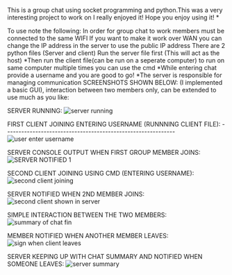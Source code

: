 This is a group chat using socket programming and python.This was a very interesting project to work on I really enjoyed it! Hope you enjoy using it! *

To use note the following:
In order for group chat to work members must be connected to the same WIFI
If you want to make it work over WAN you can change the IP address in the server to use the public IP address
There are 2 python files (Server and client)
Run the server file first (This will act as the host) *Then run the client file(can be run on a seperate computer) to run on same computer multiple times you can use the cmd *While entering chat provide a username and you are good to go! *The server is responsible for managing communication
SCREENSHOTS SHOWN BELOW: (I implemented a basic GUI), interaction between two members only, can be extended to use much as you like:

SERVER RUNNING:
![server running](https://github.com/Tshibanda1/Group_Chat_using_Python/assets/118852771/c91017c5-4c78-4e68-a20c-c5db858bc455)

FIRST CLIENT JOINING ENTERING USERNAME (RUNNNING CLIENT FILE): -------------------------------------------------------------
![user enter username](https://github.com/Tshibanda1/Group_Chat_using_Python/assets/118852771/5ae8891a-a7ff-4e67-8fbb-8757d644f276)

SERVER CONSOLE OUTPUT WHEN FIRST GROUP MEMBER JOINS:
![SERVER NOTIFIED 1](https://github.com/Tshibanda1/Group_Chat_using_Python/assets/118852771/1e15bf96-c70f-4094-9bd2-b448819feb3b)

SECOND CLIENT JOINING USING CMD (ENTERING USERNAME): 
![second client joining](https://github.com/Tshibanda1/Group_Chat_using_Python/assets/118852771/4ad42cc3-d9a0-4cd7-b30f-66e9ffd78180)

SERVER NOTIFIED WHEN 2ND MEMBER JOINS: 
![second client shown in server](https://github.com/Tshibanda1/Group_Chat_using_Python/assets/118852771/70b9850e-5146-418e-9b78-684868b4eb71)

SIMPLE INTERACTION BETWEEN THE TWO MEMBERS:
![summary of chat fin](https://github.com/Tshibanda1/Group_Chat_using_Python/assets/118852771/632b8a0d-9ff1-44d2-84ff-0638fd80f5c1)

MEMBER NOTIFIED WHEN ANOTHER MEMBER LEAVES:
![sign when client leaves](https://github.com/Tshibanda1/Group_Chat_using_Python/assets/118852771/71e1c2ca-a8d1-45dc-854b-c3db1cca2e59)

SERVER KEEPING UP WITH CHAT SUMMARY AND NOTIFIED WHEN SOMEONE LEAVES: 
![server summary](https://github.com/Tshibanda1/Group_Chat_using_Python/assets/118852771/f9f1224a-13fd-4561-b7e6-331ae79c77fa)
